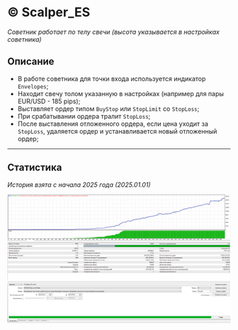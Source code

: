 # © Scalper_ES


_Советник работает по телу свечи (высота указывается в настройках советника)_

## Описание

* В работе советника для точки входа используется индикатор <code>Envelopes</code>;
* Находит свечу толом указанную в настройках (например для пары EUR/USD - 185 pips);
* Выставляет ордер типом <code>BuyStop</code> или <code>StopLimit</code> со <code>StopLoss</code>;
* При срабатывании ордера тралит <code>StopLoss</code>;
* После выставления отложенного ордера, если цена уходит за <code>StopLoss</code>, удаляется ордер и устанавливается новый отложенный ордер;

<hr>

## Статистика

_История взята с начала 2025 года (2025.01.01)_

![graph.png](img%2Fgraph.png)
![statistic.png](img%2Fstatistic.png)
![settings.png](img%2Fsettings.png)